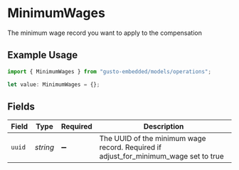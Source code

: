 # MinimumWages

The minimum wage record you want to apply to the compensation

## Example Usage

```typescript
import { MinimumWages } from "gusto-embedded/models/operations";

let value: MinimumWages = {};
```

## Fields

| Field                                                                                | Type                                                                                 | Required                                                                             | Description                                                                          |
| ------------------------------------------------------------------------------------ | ------------------------------------------------------------------------------------ | ------------------------------------------------------------------------------------ | ------------------------------------------------------------------------------------ |
| `uuid`                                                                               | *string*                                                                             | :heavy_minus_sign:                                                                   | The UUID of the minimum wage record. Required if adjust_for_minimum_wage set to true |